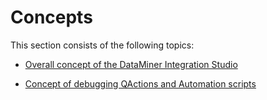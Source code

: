 # Concepts

This section consists of the following topics:

- [Overall concept of the DataMiner Integration Studio](Overall_concept_of_the_DataMiner_Integration_Studio.md)

- [Concept of debugging QActions and Automation scripts](Concept_of_debugging_QActions_and_Automation_scripts.md)
